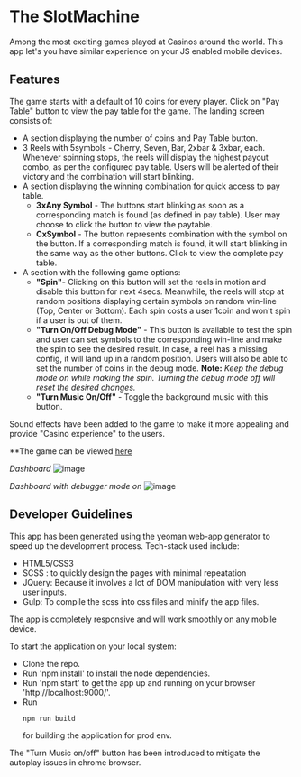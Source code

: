 # The SlotMachine
  Among the most exciting games played at Casinos around the world. This app let's you have similar experience on your JS enabled mobile devices.

## Features
  The game starts with a default of 10 coins for every player. Click on "Pay Table" button to view the pay table for the game. The landing screen consists of:
  - A section displaying the number of coins and Pay Table button.
  - 3 Reels with 5symbols - Cherry, Seven, Bar, 2xbar & 3xbar, each. Whenever spinning stops, the reels will display the highest payout combo, as per the configured pay table. Users will be alerted of their victory and the combination will start blinking.
  - A section displaying the winning combination for quick access to pay table.
    - **3xAny Symbol**  - The buttons start blinking as soon as a corresponding match is found (as defined in pay table). User may choose to click the button to view the paytable. 
    - **CxSymbol** - The button represents combination with the symbol on the button. If a corresponding match is found, it will start blinking in the same way as the other buttons. Click to view the complete pay table.
  - A section with the following game options:
    - **"Spin"**- Clicking on this button will set the reels in motion and disable this button for next 4secs. Meanwhile, the reels will stop at random positions displaying certain symbols on random win-line (Top, Center or Bottom). Each spin costs a user 1coin and won't spin if a user is out of them.
    - **"Turn On/Off Debug Mode"**  - This button is available to test the spin and user can set symbols to the corresponding win-line and make the spin to see the desired result. In case, a reel has a missing config, it will land up in a random position. Users will also be able to set the number of coins in the debug mode. **Note:** *Keep the debug mode on while making the spin. Turning the debug mode off will reset the desired changes.* 
    - **"Turn Music On/Off"** - Toggle the background music with this button.

  Sound effects have been added to the game to make it more appealing and provide "Casino experience" to the users.
  
  **The game can be viewed [here](https://pg-casino.s3.amazonaws.com/index.html)

  *Dashboard* 
  ![image](https://user-images.githubusercontent.com/6952221/85942884-f1e09580-b949-11ea-92d4-de52f288c365.png)

  *Dashboard with debugger mode on*
  ![image](https://user-images.githubusercontent.com/6952221/85943001-d6c25580-b94a-11ea-8561-a9f06b93dddf.png)
  
## Developer Guidelines
  This app has been generated using the yeoman web-app generator to speed up the development process. Tech-stack used include:
  - HTML5/CSS3
  - SCSS : to quickly design the pages with minimal repeatation
  - JQuery: Because it involves a lot of DOM manipulation with very less user inputs.
  - Gulp: To compile the scss into css files and minify the app files.

  The app is completely responsive and will work smoothly on any mobile device.

  To start the application on your local system:
  - Clone the repo.
  - Run 'npm install' to install the node dependencies.
  - Run 'npm start' to get the app up and running on your browser 'http://localhost:9000/'.
  - Run 
    ``` 
    npm run build
    ```
    for building the application for prod env.

  The "Turn Music on/off" button has been introduced to mitigate the autoplay issues in chrome browser.
 
